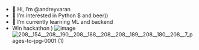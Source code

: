 - 👋 Hi, I’m @andreyvaran
- 👀 I’m interested in Python $ and beer))
- 🌱 I’m currently learning ML and backend 
-  Win hackathon )
![image](https://user-images.githubusercontent.com/57299272/144706752-6a0f74b9-6531-4aaa-95c4-5fbd61e7b8fd.png)
![208__154__208__190__208__188__208__208__189__208__180__208__7_pages-to-jpg-0001 (1)](https://user-images.githubusercontent.com/57299272/144706880-0a2d2de9-7f4b-45aa-a54c-3ab4749954fb.jpg)

<!---
andreyvaran/andreyvaran is a ✨ special ✨ repository because its `README.md` (this file) appears on your GitHub profile.
You can click the Preview link to take a look at your changes.
--->
